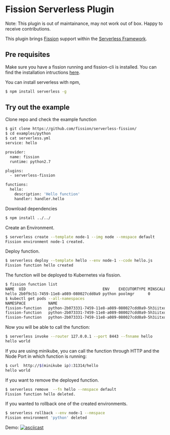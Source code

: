 
# Fission Serverless Plugin

Note: This plugin is out of maintainance, may not work out of box. Happy to receive contributions.

This plugin brings [Fission](https://github.com/fission/fission) support within the [Serverless Framework](https://github.com/serverless).



## Pre requisites

Make sure you have a fission running and fission-cli is installed. You can find the installation intructions [here](https://docs.fission.io/docs/installation/).

You can install serverless with npm,
```bash
$ npm install serverless -g
```

## Try out the example

Clone repo and check the example function
```bash
$ git clone https://github.com/fission/serverless-fission/
$ cd examples/python
$ cat serverless.yml
service: hello

provider:
  name: fission
  runtime: python2.7

plugins:
  - serverless-fission

functions:
  hello:
    description: 'Hello function'
    handler: handler.hello
```

Download dependencies
```bash
$ npm install ../../
```
Create an Environment.
```bash
$ serverless create --template node-1 --img node --nmspace default
Fission environment node-1 created.  
```
Deploy function.
```bash
$ serverless deploy --template hello --env node-1 --code hello.js
Fission function hello created
```

The function will be deployed to Kubernetes via fission.
```bash
$ fission function list
NAME  UID                                  ENV    EXECUTORTYPE MINSCALE MAXSCALE MINCPU MAXCPU MINMEMORY MAXMEMORY TARGETCPU             
hello 2b0f9c51-7459-11e8-a089-080027cdd0a9 python poolmgr      0        1        0      0      0         0         80         
$ kubectl get pods --all-namespaces
NAMESPACE          NAME                                                              READY     STATUS        RESTARTS   AGE   
fission-function   python-2b073331-7459-11e8-a089-080027cdd0a9-5h3iitxq-66b4c56lrb   2/2       Running       0          15s             
fission-function   python-2b073331-7459-11e8-a089-080027cdd0a9-5h3iitxq-66b4c5vzpv   2/2       Running       0          15s             
fission-function   python-2b073331-7459-11e8-a089-080027cdd0a9-5h3iitxq-66b4cn8psk   2/2       Running       0          15s  

```

Now you will be able to call the function:
```bash
$ serverless invoke --router 127.0.0.1 --port 8443 --fnname hello
hello world
```

If you are using minikube, you can call the function through HTTP and the Node Port in which function is running:
```bash
$ curl  http://$(minikube ip):31314/hello
hello world
```
If you want to remove the deployed function.
```bash
$ serverless remove  --fn hello --nmspace default
Fission function hello deleted.
```
If you wanted to rollback one of the created environments.
```bash
$ serverless rollback --env node-1 --nmspace
Fission environment 'python' deleted
```
Demo:
[![asciicast](https://asciinema.org/a/J2rJ77oS1TVWy0sQEfRNzzntJ.png)](https://asciinema.org/a/J2rJ77oS1TVWy0sQEfRNzzntJ)
